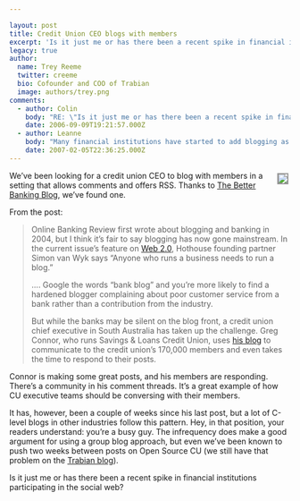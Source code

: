 ```yaml
---

layout: post
title: Credit Union CEO blogs with members
excerpt: 'Is it just me or has there been a recent spike in financial institutions participating in the social web?'
legacy: true
author:
  name: Trey Reeme
  twitter: creeme
  bio: Cofounder and COO of Trabian
  image: authors/trey.png
comments:
  - author: Colin
    body: "RE: \"Is it just me or has there been a recent spike in financial institutions participating in the social web?\"\r\n\r\nIt certainly seems we have a somewhat unique group focussed on FI's.  \r\n\r\nSome may be newish to blogs, or others may have been involved for a while in other more general blogging activities.  Blogging has existed since 1999, but only started to get real traction, and become noticed in 2004/5, so in the scheme of things, we are probably still early adopters.\r\n\r\nIn any event, its clear there are a group who have been thinking about the impact on financial services, deeply, for a long time, and its great to see these thoughts expressed and discussed in blogs now."
    date: 2006-09-09T19:21:57.000Z
  - author: Leanne
    body: "Many financial institutions have started to add blogging as an online finance function and as a way to keep in touch with their customers. It is interesting to find out how social web and social media impact customer acquisition, loyalty, and revenue generation. As more and more customers become internet-savvy (how many have visited their banks lately aside from taking money from the ATM?)  I believe blogging and all the different social networking activities are worth exploring and adopting. \r\n\r\nWe actually put together a very exciting conference called Net.Finance 2007 and we have a full day focused on Web 2.0, social media, and other online innovations in the financial services industry. If you are involved in online marketing and online banking this is definitely a must-attend event. The special day is called Financial Services Innovation Forum. April 16-19, 2007 at the Camelback Inn, Scottsdale AZ.\r\n\r\nSpeakers include: \r\n- Chris Larsen, President and CEO, Prosper.com (he founded E-LOAN)\r\n- Shari Storm, Chief Marketing Officer, Verity Credit Union\r\n- Gabriel Dalporto, Chief Marketing Officer, Zecco.com\r\n- Jennifer Vos, Director of Online Strategy and Customer Experience Design, Citigroup\r\n- Mickey Mencin, VP Interactive Marketing & Merchandising, KeyBank\r\n- John Owens, Head of Marketing ING Bank\r\n\r\n...and 40 more speakers!!!\r\n\r\nCheck out the website www.netfinanceus.com. \r\n\r\n\r\n\r\n"
    date: 2007-02-05T22:36:25.000Z
---
```


<p><a href="http://savingsloans.typepad.com/"><img src="/images/legacy/ceolink.jpg" style="float:right; border: 2px solid #999999; margin: 4px;" /></a>We&#8217;ve been looking for a credit union <span class="caps">CEO</span> to blog with members in a setting that allows comments and offers <span class="caps">RSS</span>.  Thanks to <a href="http://bankingreview.blogspot.com/2006/09/banking-ceo-thats-willing-to-blog.html">The Better Banking Blog</a>, we&#8217;ve found one.</p>
<p>From the post:</p>
<blockquote><p>Online Banking Review first wrote about blogging and banking in 2004, but I think it&#8217;s fair to say blogging has now gone mainstream. In the current issue&#8217;s feature on <a href="http://obr.onlinebankingreview.com.au/">Web 2.0</a>, Hothouse founding partner Simon van Wyk says &#8220;Anyone who runs a business needs to run a blog.&#8221;</p><p> .... Google the words &#8220;bank blog&#8221; and you’re more likely to find a hardened blogger complaining about poor customer service from a bank rather than a contribution from the industry.</p><p>But while the banks may be silent on the blog front, a credit union chief executive in South Australia has taken up the challenge. Greg Connor, who runs Savings &#38; Loans Credit Union, uses <a href="http://savingsloans.typepad.com/">his blog</a> to communicate to the credit union&#8217;s 170,000 members and even takes the time to respond to their posts.</p></blockquote>
<p>Connor is making some great posts, and his members are responding.  There&#8217;s a community in his comment threads.  It&#8217;s a great example of how CU executive teams should be conversing with their members.</p>
<p>It has, however, been a couple of weeks since his last post, but a lot of C-level blogs in other industries follow this pattern.  Hey, in that position, your readers understand: you&#8217;re a busy guy.  The infrequency does make a good argument for using a group blog approach, but even we&#8217;ve been known to push two weeks between posts on Open Source CU (we still have that problem on the <a href="http://www.trabian.com">Trabian blog</a>).</p>
<p>Is it just me or has there been a recent spike in financial institutions participating in the social web?</p>
